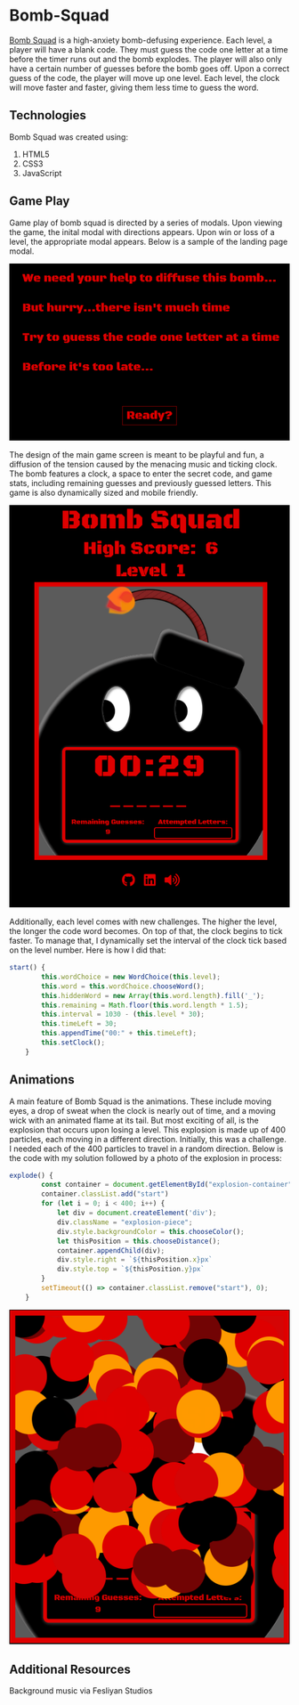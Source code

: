 # Bomb-Squad

[Bomb Squad](https://joshkohane.github.io/Bomb-Squad/) is a high-anxiety bomb-defusing experience. Each level, a player will have a blank code. They must guess the code one letter at a time before the timer runs out and the bomb explodes. The player will also only have a certain number of guesses before the bomb goes off. Upon a correct guess of the code, the player will move up one level. Each level, the clock will move faster and faster, giving them less time to guess the word.

## Technologies

Bomb Squad was created using:

1. HTML5
2. CSS3
3. JavaScript

## Game Play

Game play of bomb squad is directed by a series of modals. Upon viewing the game, the inital modal with directions appears. Upon win or loss of a level, the appropriate modal appears. Below is a sample of the landing page modal.

![Bomb Squad Modal](https://github.com/joshkohane/Bomb-Squad/blob/master/images/home_container_screenshot.png)

The design of the main game screen is meant to be playful and fun, a diffusion of the tension caused by the menacing music and ticking clock. The bomb features a clock, a space to enter the secret code, and game stats, including remaining guesses and previously guessed letters. This game is also dynamically sized and mobile friendly.

![Bomb Squad Game Play](https://github.com/joshkohane/Bomb-Squad/blob/master/images/main_game_screenshot.png)

Additionally, each level comes with new challenges. The higher the level, the longer the code word becomes. On top of that, the clock begins to tick faster. To manage that, I dynamically set the interval of the clock tick based on the level number. Here is how I did that:

```javascript
start() {
        this.wordChoice = new WordChoice(this.level);
        this.word = this.wordChoice.chooseWord();
        this.hiddenWord = new Array(this.word.length).fill('_');
        this.remaining = Math.floor(this.word.length * 1.5);
        this.interval = 1030 - (this.level * 30);
        this.timeLeft = 30;
        this.appendTime("00:" + this.timeLeft);
        this.setClock();
    }
```

## Animations

A main feature of Bomb Squad is the animations. These include moving eyes, a drop of sweat when the clock is nearly out of time, and a moving wick with an animated flame at its tail. But most exciting of all, is the explosion that occurs upon losing a level. This explosion is made up of 400 particles, each moving in a different direction. Initially, this was a challenge. I needed each of the 400 particles to travel in a random direction. Below is the code with my solution followed by a photo of the explosion in process:

```javascript
explode() {
        const container = document.getElementById("explosion-container");
        container.classList.add("start")
        for (let i = 0; i < 400; i++) {
            let div = document.createElement('div');
            div.className = "explosion-piece";
            div.style.backgroundColor = this.chooseColor();
            let thisPosition = this.chooseDistance();
            container.appendChild(div);
            div.style.right = `${thisPosition.x}px`
            div.style.top = `${thisPosition.y}px`
        }
        setTimeout(() => container.classList.remove("start"), 0);
    }
```

![Bomb Squad Explosion](https://github.com/joshkohane/Bomb-Squad/blob/master/images/explosion_screenshot.png)

## Additional Resources

Background music via Fesliyan Studios
